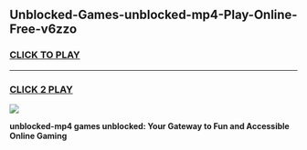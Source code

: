 
## Unblocked-Games-unblocked-mp4-Play-Online-Free-v6zzo
<h3>
<a href="https://premium76.site?title=unblocked-mp4&ref=26A">CLICK TO PLAY</a></h3>
<hr>

<h3>
<a href="https://premium76.site?title=unblocked-mp4&ref=26A">CLICK 2 PLAY</a>
  
</h3>

<a href="https://premium76.site?title=unblocked-mp4&ref=26A"><img src="https://clearcache.store/games.png"></a>


**unblocked-mp4 games unblocked: Your Gateway to Fun and Accessible Online Gaming**
